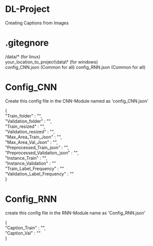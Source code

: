 # DL-Project
Creating Captions from Images

# .gitegnore
/data/* (for linux) <br />
your_location_to_project\\data\\* (for windows) <br />
config_CNN.json (Common for all)
config_RNN.json (Common for all)

# Config_CNN

Create this config file in the CNN-Module named as 'config_CNN.json'

{ <br />
    "Train_folder" : "", <br />
    "Validation_folder" : "", <br />
    "Train_resized" : "", <br />
    "Validation_resized" : "", <br />
    "Max_Area_Train_Json" : "", <br />
    "Max_Area_Val_Json" : "", <br />
    "Preprocessed_Train_json" : "", <br />
    "Preprocessed_Validation_json" : "", <br />
    "Instance_Train" : "", <br />
    "Instance_Validation" : "" <br />
    "Train_Label_Frequency" : "" <br />
    "Validation_Label_Frequency" : "" <br />
}

# Config_RNN

create this config file in the RNN-Module name as 'Config_RNN.json'

{ <br />
    "Caption_Train" : "", <br />
    "Caption_Val" : "" <br /> 
}
